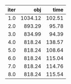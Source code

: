 |  iter |       obj |     time |
| -----:| ---------:| --------:|
| $1.0$ | $1034.12$ | $102.51$ |
| $2.0$ |  $893.29$ |  $95.78$ |
| $3.0$ |  $834.99$ |  $94.39$ |
| $4.0$ |  $818.24$ | $138.57$ |
| $5.0$ |  $818.24$ | $108.64$ |
| $6.0$ |  $818.24$ | $115.04$ |
| $7.0$ |  $818.24$ | $114.76$ |
| $8.0$ |  $818.24$ | $115.54$ |

